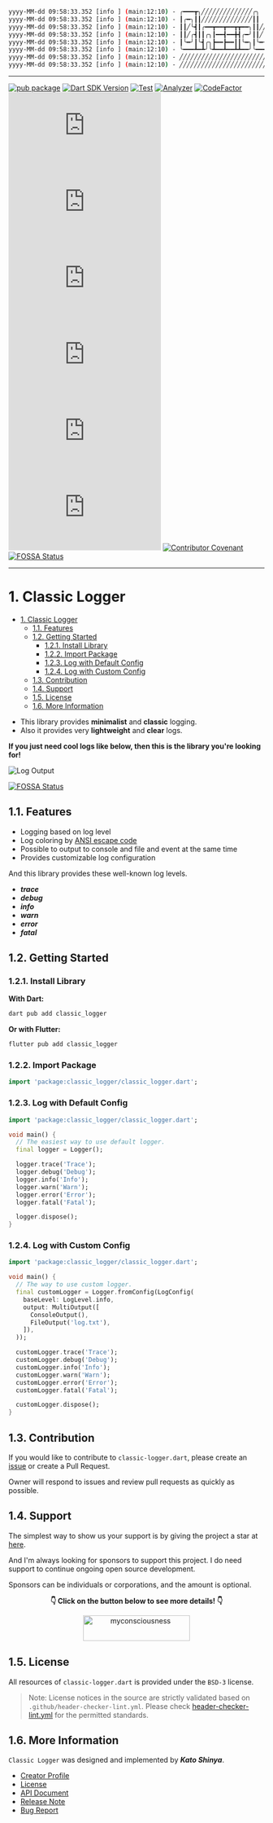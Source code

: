```bash
yyyy-MM-dd 09:58:33.352 [info ] (main:12:10) - ╭━━━┳╮╱╱╱╱╱╱╱╱╱╱╱╱╱╱╭╮
yyyy-MM-dd 09:58:33.352 [info ] (main:12:10) - ┃╭━╮┃┃╱╱╱╱╱╱╱╱╱╱╱╱╱╱┃┃
yyyy-MM-dd 09:58:33.352 [info ] (main:12:10) - ┃┃╱╰┫┃╭━━┳━━┳━━┳┳━━╮┃┃╱╱╭━━┳━━┳━━┳━━┳━╮
yyyy-MM-dd 09:58:33.352 [info ] (main:12:10) - ┃┃╱╭┫┃┃╭╮┃━━┫━━╋┫╭━╯┃┃╱╭┫╭╮┃╭╮┃╭╮┃┃━┫╭╯
yyyy-MM-dd 09:58:33.352 [info ] (main:12:10) - ┃╰━╯┃╰┫╭╮┣━━┣━━┃┃╰━╮┃╰━╯┃╰╯┃╰╯┃╰╯┃┃━┫┃
yyyy-MM-dd 09:58:33.352 [info ] (main:12:10) - ╰━━━┻━┻╯╰┻━━┻━━┻┻━━╯╰━━━┻━━┻━╮┣━╮┣━━┻╯
yyyy-MM-dd 09:58:33.352 [info ] (main:12:10) - ╱╱╱╱╱╱╱╱╱╱╱╱╱╱╱╱╱╱╱╱╱╱╱╱╱╱╱╭━╯┣━╯┃
yyyy-MM-dd 09:58:33.352 [info ] (main:12:10) - ╱╱╱╱╱╱╱╱╱╱╱╱╱╱╱╱╱╱╱╱╱╱╱╱╱╱╱╰━━┻━━╯
```

---

[![pub package](https://img.shields.io/pub/v/classic_logger.svg?logo=dart&logoColor=00b9fc)](https://pub.dartlang.org/packages/classic_logger)
[![Dart SDK Version](https://badgen.net/pub/sdk-version/classic_logger)](https://pub.dev/packages/classic_logger/)
[![Test](https://github.com/myConsciousness/classic-logger.dart/actions/workflows/test.yml/badge.svg)](https://github.com/myConsciousness/classic-logger.dart/actions/workflows/test.yml)
[![Analyzer](https://github.com/myConsciousness/classic-logger.dart/actions/workflows/analyzer.yml/badge.svg)](https://github.com/myConsciousness/classic-logger.dart/actions/workflows/analyzer.yml)
[![CodeFactor](https://www.codefactor.io/repository/github/myConsciousness/classic-logger.dart/badge)](https://www.codefactor.io/repository/github/myConsciousness/classic-logger.dart)
[![Issues](https://img.shields.io/github/issues/myConsciousness/classic-logger.dart?logo=github&logoColor=white)](https://github.com/myConsciousness/classic-logger.dart/issues)
[![Pull Requests](https://img.shields.io/github/issues-pr/myConsciousness/classic-logger.dart?logo=github&logoColor=white)](https://github.com/myConsciousness/classic-logger.dart/pulls)
[![Stars](https://img.shields.io/github/stars/myConsciousness/classic-logger.dart?logo=github&logoColor=white)](https://github.com/myConsciousness/classic-logger.dart)
[![Code size](https://img.shields.io/github/languages/code-size/myConsciousness/classic-logger.dart?logo=github&logoColor=white)](https://github.com/myConsciousness/classic-logger.dart)
[![Last Commits](https://img.shields.io/github/last-commit/myConsciousness/classic-logger.dart?logo=git&logoColor=white)](https://github.com/myConsciousness/classic-logger.dart/commits/main)
[![License](https://img.shields.io/github/license/myConsciousness/classic-logger.dart?logo=open-source-initiative&logoColor=green)](https://github.com/myConsciousness/classic-logger.dart/blob/main/LICENSE)
[![Contributor Covenant](https://img.shields.io/badge/Contributor%20Covenant-2.1-4baaaa.svg)](https://github.com/myConsciousness/classic-logger.dart/blob/main/CODE_OF_CONDUCT.md)
[![FOSSA Status](https://app.fossa.com/api/projects/git%2Bgithub.com%2FmyConsciousness%2Fclassic-logger.dart.svg?type=shield)](https://app.fossa.com/projects/git%2Bgithub.com%2FmyConsciousness%2Fclassic-logger.dart?ref=badge_shield)

---

# 1. Classic Logger

<!-- TOC -->

- [1. Classic Logger](#1-classic-logger)
  - [1.1. Features](#11-features)
  - [1.2. Getting Started](#12-getting-started)
    - [1.2.1. Install Library](#121-install-library)
    - [1.2.2. Import Package](#122-import-package)
    - [1.2.3. Log with Default Config](#123-log-with-default-config)
    - [1.2.4. Log with Custom Config](#124-log-with-custom-config)
  - [1.3. Contribution](#13-contribution)
  - [1.4. Support](#14-support)
  - [1.5. License](#15-license)
  - [1.6. More Information](#16-more-information)

<!-- /TOC -->

- This library provides **minimalist** and **classic** logging.
- Also it provides very **lightweight** and **clear** logs.

**If you just need cool logs like below, then this is the library you're looking for!**

![Log Output](https://user-images.githubusercontent.com/13072231/165417279-1cc2ea45-d758-44a6-8c98-6d74a295b4e0.png)


[![FOSSA Status](https://app.fossa.com/api/projects/git%2Bgithub.com%2FmyConsciousness%2Fclassic-logger.dart.svg?type=large)](https://app.fossa.com/projects/git%2Bgithub.com%2FmyConsciousness%2Fclassic-logger.dart?ref=badge_large)

## 1.1. Features

- Logging based on log level
- Log coloring by [ANSI escape code](https://en.wikipedia.org/wiki/ANSI_escape_code)
- Possible to output to console and file and event at the same time
- Provides customizable log configuration

And this library provides these well-known log levels.

- **_trace_**
- **_debug_**
- **_info_**
- **_warn_**
- **_error_**
- **_fatal_**

## 1.2. Getting Started

### 1.2.1. Install Library

**With Dart:**

```bash
dart pub add classic_logger
```

**Or with Flutter:**

```bash
flutter pub add classic_logger
```

### 1.2.2. Import Package

```dart
import 'package:classic_logger/classic_logger.dart';
```

### 1.2.3. Log with Default Config

```dart
import 'package:classic_logger/classic_logger.dart';

void main() {
  // The easiest way to use default logger.
  final logger = Logger();

  logger.trace('Trace');
  logger.debug('Debug');
  logger.info('Info');
  logger.warn('Warn');
  logger.error('Error');
  logger.fatal('Fatal');

  logger.dispose();
}
```

### 1.2.4. Log with Custom Config

```dart
import 'package:classic_logger/classic_logger.dart';

void main() {
  // The way to use custom logger.
  final customLogger = Logger.fromConfig(LogConfig(
    baseLevel: LogLevel.info,
    output: MultiOutput([
      ConsoleOutput(),
      FileOutput('log.txt'),
    ]),
  ));

  customLogger.trace('Trace');
  customLogger.debug('Debug');
  customLogger.info('Info');
  customLogger.warn('Warn');
  customLogger.error('Error');
  customLogger.fatal('Fatal');

  customLogger.dispose();
}
```

## 1.3. Contribution

If you would like to contribute to `classic-logger.dart`, please create an [issue](https://github.com/myConsciousness/classic-logger.dart/issues) or create a Pull Request.

Owner will respond to issues and review pull requests as quickly as possible.

## 1.4. Support

The simplest way to show us your support is by giving the project a star at [here](https://github.com/myConsciousness/classic-logger.dart).

And I'm always looking for sponsors to support this project. I do need support to continue ongoing open source development.

Sponsors can be individuals or corporations, and the amount is optional.

<div align="center">
  <p>
    <b>👇 Click on the button below to see more details! 👇</b>
  </p>

  <p>
    <a href="https://github.com/sponsors/myconsciousness">
      <img src="https://cdn.ko-fi.com/cdn/kofi3.png?v=3" height="50" width="210" alt="myconsciousness" />
    </a>
  </p>
</div>

## 1.5. License

All resources of `classic-logger.dart` is provided under the `BSD-3` license.

> Note:
> License notices in the source are strictly validated based on `.github/header-checker-lint.yml`. Please check [header-checker-lint.yml](https://github.com/myConsciousness/classic-logger.dart/tree/main/.github/header-checker-lint.yml) for the permitted standards.

## 1.6. More Information

`Classic Logger` was designed and implemented by **_Kato Shinya_**.

- [Creator Profile](https://github.com/myConsciousness)
- [License](https://github.com/myConsciousness/classic-logger.dart/blob/main/LICENSE)
- [API Document](https://pub.dev/documentation/classic_logger/latest/classic_logger/classic_logger.html)
- [Release Note](https://github.com/myConsciousness/classic-logger.dart/releases)
- [Bug Report](https://github.com/myConsciousness/classic-logger.dart/issues)
